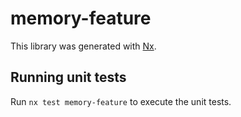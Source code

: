 # memory-feature

This library was generated with [Nx](https://nx.dev).

## Running unit tests

Run `nx test memory-feature` to execute the unit tests.
